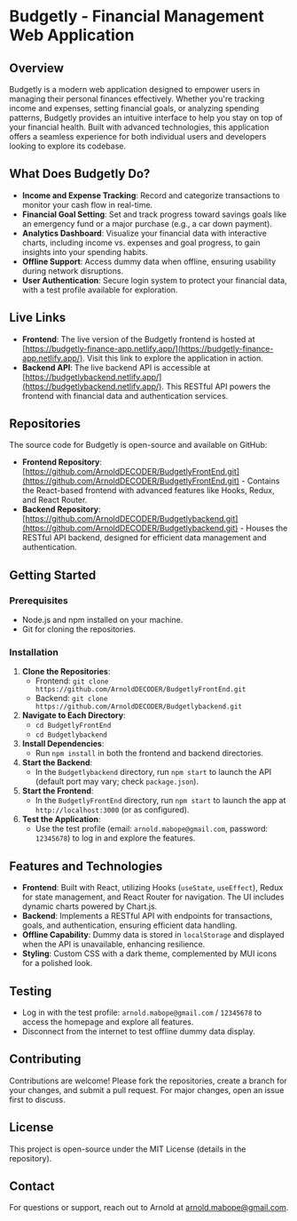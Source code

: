# Budgetly - Financial Management Web Application

## Overview
Budgetly is a modern web application designed to empower users in managing their personal finances effectively. Whether you're tracking income and expenses, setting financial goals, or analyzing spending patterns, Budgetly provides an intuitive interface to help you stay on top of your financial health. Built with advanced technologies, this application offers a seamless experience for both individual users and developers looking to explore its codebase.

## What Does Budgetly Do?
- **Income and Expense Tracking**: Record and categorize transactions to monitor your cash flow in real-time.
- **Financial Goal Setting**: Set and track progress toward savings goals like an emergency fund or a major purchase (e.g., a car down payment).
- **Analytics Dashboard**: Visualize your financial data with interactive charts, including income vs. expenses and goal progress, to gain insights into your spending habits.
- **Offline Support**: Access dummy data when offline, ensuring usability during network disruptions.
- **User Authentication**: Secure login system to protect your financial data, with a test profile available for exploration.

## Live Links
- **Frontend**: The live version of the Budgetly frontend is hosted at [https://budgetly-finance-app.netlify.app/](https://budgetly-finance-app.netlify.app/). Visit this link to explore the application in action.
- **Backend API**: The live backend API is accessible at [https://budgetlybackend.netlify.app/](https://budgetlybackend.netlify.app/). This RESTful API powers the frontend with financial data and authentication services.

## Repositories
The source code for Budgetly is open-source and available on GitHub:
- **Frontend Repository**: [https://github.com/ArnoldDECODER/BudgetlyFrontEnd.git](https://github.com/ArnoldDECODER/BudgetlyFrontEnd.git) - Contains the React-based frontend with advanced features like Hooks, Redux, and React Router.
- **Backend Repository**: [https://github.com/ArnoldDECODER/Budgetlybackend.git](https://github.com/ArnoldDECODER/Budgetlybackend.git) - Houses the RESTful API backend, designed for efficient data management and authentication.

## Getting Started
### Prerequisites
- Node.js and npm installed on your machine.
- Git for cloning the repositories.

### Installation
1. **Clone the Repositories**:
   - Frontend: `git clone https://github.com/ArnoldDECODER/BudgetlyFrontEnd.git`
   - Backend: `git clone https://github.com/ArnoldDECODER/Budgetlybackend.git`
2. **Navigate to Each Directory**:
   - `cd BudgetlyFrontEnd`
   - `cd Budgetlybackend`
3. **Install Dependencies**:
   - Run `npm install` in both the frontend and backend directories.
4. **Start the Backend**:
   - In the `Budgetlybackend` directory, run `npm start` to launch the API (default port may vary; check `package.json`).
5. **Start the Frontend**:
   - In the `BudgetlyFrontEnd` directory, run `npm start` to launch the app at `http://localhost:3000` (or as configured).
6. **Test the Application**:
   - Use the test profile (email: `arnold.mabope@gmail.com`, password: `12345678`) to log in and explore the features.

## Features and Technologies
- **Frontend**: Built with React, utilizing Hooks (`useState`, `useEffect`), Redux for state management, and React Router for navigation. The UI includes dynamic charts powered by Chart.js.
- **Backend**: Implements a RESTful API with endpoints for transactions, goals, and authentication, ensuring efficient data handling.
- **Offline Capability**: Dummy data is stored in `localStorage` and displayed when the API is unavailable, enhancing resilience.
- **Styling**: Custom CSS with a dark theme, complemented by MUI icons for a polished look.

## Testing
- Log in with the test profile: `arnold.mabope@gmail.com` / `12345678` to access the homepage and explore all features.
- Disconnect from the internet to test offline dummy data display.

## Contributing
Contributions are welcome! Please fork the repositories, create a branch for your changes, and submit a pull request. For major changes, open an issue first to discuss.

## License
This project is open-source under the MIT License (details in the repository).

## Contact
For questions or support, reach out to Arnold at [arnold.mabope@gmail.com](mailto:arnold.mabope@gmail.com).

